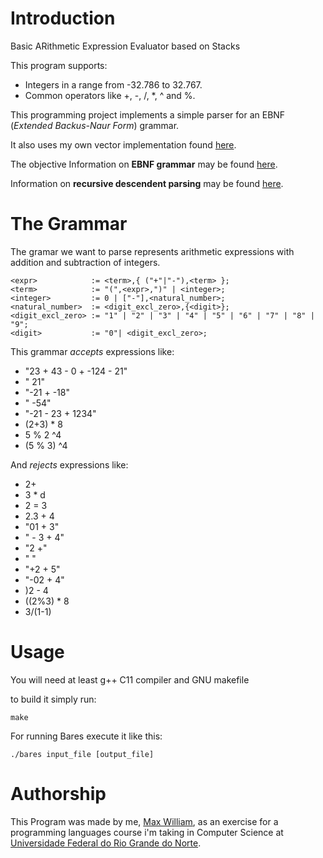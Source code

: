 # Introduction

Basic ARithmetic Expression Evaluator based on Stacks

This program supports:
+ Integers in a range from -32.786 to 32.767.
+ Common operators like +, -, /, *, ^ and %.

This programming project implements a simple parser for an EBNF (_Extended Backus-Naur Form_) grammar.

It also uses my own vector implementation found [here](https://github.com/maxwillf/tad-vector).

The objective Information on **EBNF grammar** may be found [here](https://en.wikipedia.org/wiki/Extended_Backus–Naur_Form).

Information on **recursive descendent parsing** may be found [here](https://en.wikipedia.org/wiki/Recursive_descent_parser).

# The Grammar

The gramar we want to parse represents arithmetic expressions with addition and subtraction of integers.

    <expr>            := <term>,{ ("+"|"-"),<term> };
    <term>            := "(",<expr>,")" | <integer>;
    <integer>         := 0 | ["-"],<natural_number>;
    <natural_number>  := <digit_excl_zero>,{<digit>};
    <digit_excl_zero> := "1" | "2" | "3" | "4" | "5" | "6" | "7" | "8" | "9";
    <digit>           := "0"| <digit_excl_zero>;

This grammar _accepts_ expressions like:

* "23 + 43 - 0   + -124 - 21"
* " 21"
* "-21 +     -18"
* " -54"
* "-21 - 23 + 1234"
* (2+3) * 8
* 5 % 2 ^4
* (5 % 3) ^4

And _rejects_ expressions like:

* 2+
* 3 * d
* 2 = 3
* 2.3 + 4
* "01 + 3"
* " - 3 + 4"
* "2 +"
* "  "
* "+2 + 5"
* "-02 + 4"
* )2 - 4
* ((2%3) * 8
* 3/(1-1)

# Usage

You will need at least g++ C11 compiler and GNU makefile

to build it simply run:
```
make
```

For running Bares execute it like this:
```
./bares input_file [output_file]
```

# Authorship

This Program was made by me, [Max William](https://github.com/maxwillf), as an
exercise for a programming languages course i'm taking in Computer Science 
at [Universidade Federal do Rio Grande do Norte](https://ufrn.br).
